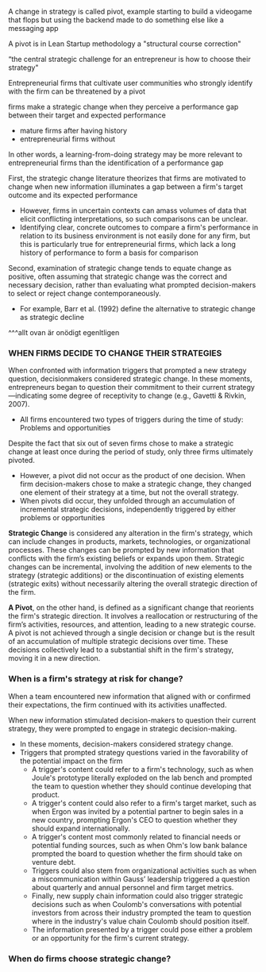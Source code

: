 A change in strategy is called pivot, example starting to build a videogame that flops but using the backend made to do something else like a messaging app

A pivot is in Lean Startup methodology a "structural course correction"

“the central strategic challenge for an entrepreneur is how to choose their strategy"

Entrepreneurial firms that cultivate user communities who strongly identify with the firm can be threatened by a pivot

firms make a strategic change when they perceive a performance gap between their target and expected performance
- mature firms after having history 
- entrepreneurial firms without

In other words, a learning-from-doing strategy may be more relevant to entrepreneurial firms than the identification of a performance gap


First, the strategic change literature theorizes that firms are motivated to change when new information illuminates a gap between a firm's target outcome and its expected performance
- However, firms in uncertain contexts can amass volumes of data that elicit conflicting interpretations, so such comparisons can be unclear.
- Identifying clear, concrete outcomes to compare a firm's performance in relation to its business environment is not easily done for any firm, but this is particularly true for entrepreneurial firms, which lack a long history of performance to form a basis for comparison

Second, examination of strategic change tends to equate change as positive, often assuming that strategic change was the correct and necessary decision, rather than evaluating what prompted decision-makers to select or reject change contemporaneously. 
- For example, Barr et al. (1992) define the alternative to strategic change as strategic decline

^^^allt ovan är onödigt egenltligen


### WHEN FIRMS DECIDE TO CHANGE THEIR STRATEGIES

When confronted with information triggers that prompted a new strategy question, decisionmakers considered strategic change. In these moments, entrepreneurs began to question their commitment to their current strategy—indicating some degree of receptivity to change (e.g., Gavetti & Rivkin, 2007). 
- All firms encountered two types of triggers during the time of study: Problems and opportunities

Despite the fact that six out of seven firms chose to make a strategic change at least once during the period of study, only three firms ultimately pivoted. 
- However, a pivot did not occur as the product of one decision. When firm decision-makers chose to make a strategic change, they changed one element of their strategy at a time, but not the overall strategy. 
- When pivots did occur, they unfolded through an accumulation of incremental strategic decisions, independently triggered by either problems or opportunities

**Strategic Change** is considered any alteration in the firm's strategy, which can include changes in products, markets, technologies, or organizational processes. These changes can be prompted by new information that conflicts with the firm’s existing beliefs or expands upon them. Strategic changes can be incremental, involving the addition of new elements to the strategy (strategic additions) or the discontinuation of existing elements (strategic exits) without necessarily altering the overall strategic direction of the firm.

**A Pivot**, on the other hand, is defined as a significant change that reorients the firm's strategic direction. It involves a reallocation or restructuring of the firm’s activities, resources, and attention, leading to a new strategic course. A pivot is not achieved through a single decision or change but is the result of an accumulation of multiple strategic decisions over time. These decisions collectively lead to a substantial shift in the firm's strategy, moving it in a new direction.


### When is a firm's strategy at risk for change?

When a team encountered new information that aligned with or confirmed their expectations, the firm continued with its activities unaffected. 

When new information stimulated decision-makers to question their current strategy, they were prompted to engage in strategic decision-making. 
- In these moments, decision-makers considered strategy change. 
- Triggers that prompted strategy questions varied in the favorability of the potential impact on the firm
	- A trigger's content could refer to a firm's technology, such as when Joule's prototype literally exploded on the lab bench and prompted the team to question whether they should continue developing that product. 
	- A trigger's content could also refer to a firm's target market, such as when Ergon was invited by a potential partner to begin sales in a new country, prompting Ergon's CEO to question whether they should expand internationally. 
	- A trigger's content most commonly related to financial needs or potential funding sources, such as when Ohm's low bank balance prompted the board to question whether the firm should take on venture debt. 
	- Triggers could also stem from organizational activities such as when a miscommunication within Gauss’ leadership triggered a question about quarterly and annual personnel and firm target metrics. 
	- Finally, new supply chain information could also trigger strategic decisions such as when Coulomb's conversations with potential investors from across their industry prompted the team to question where in the industry's value chain Coulomb should position itself.
	- The information presented by a trigger could pose either a problem or an opportunity for the firm's current strategy.


### When do firms choose strategic change?
